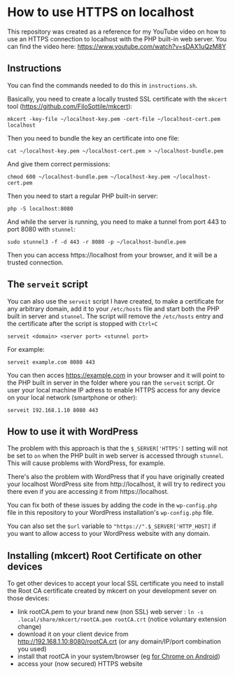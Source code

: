 # How to use HTTPS on localhost

This repository was created as a reference for my YouTube video on how to use an HTTPS connection to localhost with the PHP built-in web server. You can find the video here: https://www.youtube.com/watch?v=sDAX1uQzM8Y

## Instructions

You can find the commands needed to do this in `instructions.sh`.

Basically, you need to create a locally trusted SSL certificate with the `mkcert` tool (https://github.com/FiloSottile/mkcert):

`mkcert -key-file ~/localhost-key.pem -cert-file ~/localhost-cert.pem localhost`

Then you need to bundle the key an certificate into one file:

`cat ~/localhost-key.pem ~/localhost-cert.pem > ~/localhost-bundle.pem`

And give them correct permissions:

`chmod 600 ~/localhost-bundle.pem ~/localhost-key.pem ~/localhost-cert.pem`

Then you need to start a regular PHP built-in server:

`php -S localhost:8080`

And while the server is running, you need to make a tunnel from port 443 to port 8080 with `stunnel`:

`sudo stunnel3 -f -d 443 -r 8080 -p ~/localhost-bundle.pem`

Then you can access https://localhost from your browser, and it will be a trusted connection.

## The `serveit` script

You can also use the `serveit` script I have created, to make a certificate for any arbitrary domain, add it to your `/etc/hosts` file and start both the PHP built in server and `stunnel`. The script will remove the `/etc/hosts` entry and the certificate after the script is stopped with `Ctrl+C`

`serveit <domain> <server port> <stunnel port>`

For example:

`serveit example.com 8080 443`

You can then acces https://example.com in your browser and it will point to the PHP built in server in the folder where you ran the `serveit` script. Or user your local machine IP adress to enable HTTPS access for any device on your local network (smartphone or other):

`serveit 192.168.1.10 8080 443`


## How to use it with WordPress

The problem with this approach is that the `$_SERVER['HTTPS']` setting will not be set to `on` when the PHP built in web server is accessed through `stunnel`. This will cause problems with WordPress, for example.

There's also the problem with WordPress that if you have originally created your localhost WordPress site from http://localhost, it will try to redirect you there even if you are accessing it from https://localhost.

You can fix both of these issues by adding the code in the `wp-config.php` file in this repository to your WordPress installation's `wp-config.php` file.

You can also set the `$url` variable to `"https://".$_SERVER['HTTP_HOST]` if you want to allow access to your WordPress website with any domain.


## Installing (mkcert) Root Certificate on other devices

To get other devices to accept your local SSL certificate you need to install the Root CA certificate created by mkcert on your development sever on those devices:

- link rootCA.pem to your brand new (non SSL) web server : `ln -s .local/share/mkcert/rootCA.pem rootCA.crt`  (notice voluntary extension change)
- download it on your client device from http://192.168.1.10:8080/rootCA.crt  (or any domain/IP/port combination you used)
- install that rootCA in your system/browser (eg [for Chrome on Android](https://android.stackexchange.com/a/240913))
- access your (now secured) HTTPS website
